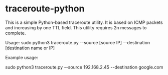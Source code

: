 # traceroute-python
This is a simple Python-based traceroute utility. It is based on ICMP packets and increasing by one TTL field.
This utility requires 2n messages to complete.

Usage: sudo python3 traceroute.py --source [source IP] --destination [destination name or IP]

Example usage:

sudo python3 traceroute.py --source 192.168.2.45 --destination google.com

